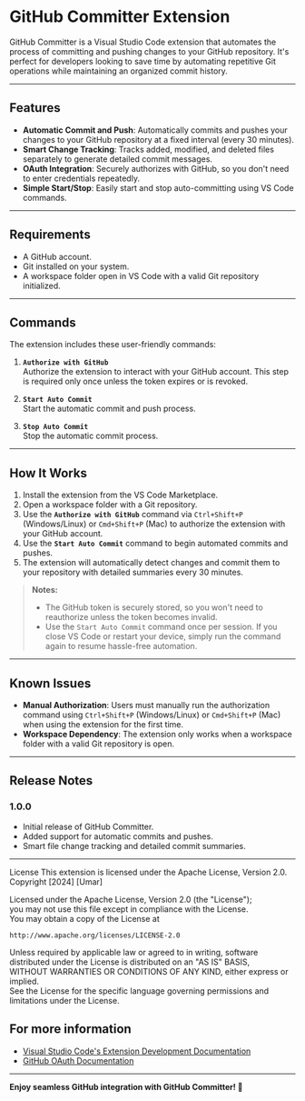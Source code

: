 # GitHub Committer Extension

GitHub Committer is a Visual Studio Code extension that automates the process of committing and pushing changes to your GitHub repository. It's perfect for developers looking to save time by automating repetitive Git operations while maintaining an organized commit history.

---

## Features

- **Automatic Commit and Push**: Automatically commits and pushes your changes to your GitHub repository at a fixed interval (every 30 minutes).
- **Smart Change Tracking**: Tracks added, modified, and deleted files separately to generate detailed commit messages.
- **OAuth Integration**: Securely authorizes with GitHub, so you don't need to enter credentials repeatedly.
- **Simple Start/Stop**: Easily start and stop auto-committing using VS Code commands.

---

## Requirements

- A GitHub account.
- Git installed on your system.
- A workspace folder open in VS Code with a valid Git repository initialized.

---

## Commands

The extension includes these user-friendly commands:

1. **`Authorize with GitHub`**  
   Authorize the extension to interact with your GitHub account. This step is required only once unless the token expires or is revoked.

2. **`Start Auto Commit`**  
   Start the automatic commit and push process.

3. **`Stop Auto Commit`**  
   Stop the automatic commit process.

---

## How It Works

1. Install the extension from the VS Code Marketplace.
2. Open a workspace folder with a Git repository.
3. Use the **`Authorize with GitHub`** command via `Ctrl+Shift+P` (Windows/Linux) or `Cmd+Shift+P` (Mac) to authorize the extension with your GitHub account.  
4. Use the **`Start Auto Commit`** command to begin automated commits and pushes.
5. The extension will automatically detect changes and commit them to your repository with detailed summaries every 30 minutes.

> **Notes:**  
> - The GitHub token is securely stored, so you won't need to reauthorize unless the token becomes invalid.  
> - Use the `Start Auto Commit` command once per session. If you close VS Code or restart your device, simply run the command again to resume hassle-free automation.

---

## Known Issues

- **Manual Authorization**: Users must manually run the authorization command using `Ctrl+Shift+P` (Windows/Linux) or `Cmd+Shift+P` (Mac) when using the extension for the first time.  
- **Workspace Dependency**: The extension only works when a workspace folder with a valid Git repository is open.

---

## Release Notes

### 1.0.0

- Initial release of GitHub Committer.
- Added support for automatic commits and pushes.
- Smart file change tracking and detailed commit summaries.

---

License
This extension is licensed under the Apache License, Version 2.0.
Copyright [2024] [Umar]

Licensed under the Apache License, Version 2.0 (the "License");  
you may not use this file except in compliance with the License.  
You may obtain a copy of the License at  

    http://www.apache.org/licenses/LICENSE-2.0  

Unless required by applicable law or agreed to in writing, software  
distributed under the License is distributed on an "AS IS" BASIS,  
WITHOUT WARRANTIES OR CONDITIONS OF ANY KIND, either express or implied.  
See the License for the specific language governing permissions and  
limitations under the License.

## For more information

- [Visual Studio Code's Extension Development Documentation](https://code.visualstudio.com/api)
- [GitHub OAuth Documentation](https://docs.github.com/en/developers/apps)

---

**Enjoy seamless GitHub integration with GitHub Committer! 🚀**
